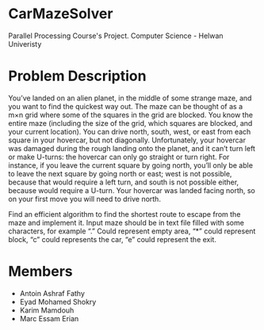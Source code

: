 # CarMazeSolver
Parallel Processing Course's Project. Computer Science - Helwan Univeristy

# Problem Description
You’ve landed on an alien planet, in the middle of some strange maze, and you want to find the quickest way out. 
The maze can be thought of as a m×n grid where some of the squares in the grid are blocked. You know the entire maze (including the size of the grid, which squares are blocked, and your current location). You can drive north, south, west, or east from each square in your hovercar, but not diagonally. Unfortunately, your hovercar was damaged during the rough landing onto the planet, and it can’t turn left or make U-turns: the hovercar can only go straight or turn right. For instance, if you leave the current square by going north, you’ll only be able to leave the next square by going north or east; west is not possible, because that would require a left turn, and south is not possible either, because would require a U-turn. Your hovercar was landed facing north, so on your first move you will need to drive north. 

Find an efficient algorithm to find the shortest route to escape from the maze and implement it.
Input maze should be in text file filled with some characters, for example “.” Could represent empty area, “*” could represent block, “c” could represents the car, “e” could represent the exit.

# Members #
* Antoin Ashraf Fathy
* Eyad Mohamed Shokry
* Karim Mamdouh
* Marc Essam Erian
